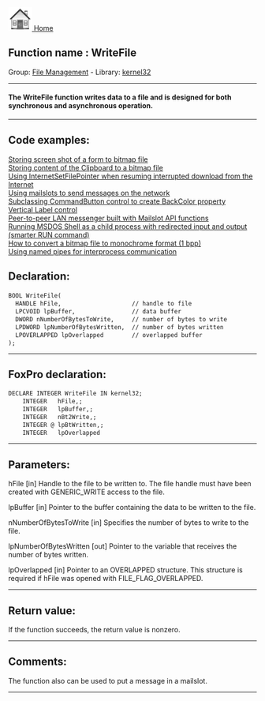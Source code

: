 [<img src="../../images/home.png"> Home ](https://github.com/VFPX/Win32API)  

## Function name : WriteFile
Group: [File Management](../../functions_group.md#File_Management)  -  Library: [kernel32](../../libraries.md#kernel32)  
***  


#### The WriteFile function writes data to a file and is designed for both synchronous and asynchronous operation. 
***  


## Code examples:
[Storing screen shot of a form to bitmap file](../../samples/sample_187.md)  
[Storing content of the Clipboard to a bitmap file](../../samples/sample_189.md)  
[Using InternetSetFilePointer when resuming interrupted download from the Internet](../../samples/sample_191.md)  
[Using mailslots to send messages on the network](../../samples/sample_269.md)  
[Subclassing CommandButton control to create BackColor property](../../samples/sample_392.md)  
[Vertical Label control](../../samples/sample_398.md)  
[Peer-to-peer LAN messenger built with Mailslot API functions](../../samples/sample_410.md)  
[Running MSDOS Shell as a child process with redirected input and output (smarter RUN command)](../../samples/sample_477.md)  
[How to convert a bitmap file to monochrome format (1 bpp)](../../samples/sample_493.md)  
[Using named pipes for interprocess communication](../../samples/sample_522.md)  

## Declaration:
```foxpro  
BOOL WriteFile(
  HANDLE hFile,                    // handle to file
  LPCVOID lpBuffer,                // data buffer
  DWORD nNumberOfBytesToWrite,     // number of bytes to write
  LPDWORD lpNumberOfBytesWritten,  // number of bytes written
  LPOVERLAPPED lpOverlapped        // overlapped buffer
);  
```  
***  


## FoxPro declaration:
```foxpro  
DECLARE INTEGER WriteFile IN kernel32;
	INTEGER   hFile,;
	INTEGER   lpBuffer,;
	INTEGER   nBt2Write,;
	INTEGER @ lpBtWritten,;
	INTEGER   lpOverlapped  
```  
***  


## Parameters:
hFile 
[in] Handle to the file to be written to. The file handle must have been created with GENERIC_WRITE access to the file. 

lpBuffer 
[in] Pointer to the buffer containing the data to be written to the file. 

nNumberOfBytesToWrite 
[in] Specifies the number of bytes to write to the file. 

lpNumberOfBytesWritten 
[out] Pointer to the variable that receives the number of bytes written. 

lpOverlapped 
[in] Pointer to an OVERLAPPED structure. This structure is required if hFile was opened with FILE_FLAG_OVERLAPPED.   
***  


## Return value:
If the function succeeds, the return value is nonzero.  
***  


## Comments:
The function also can be used to put a message in a mailslot.  
  
***  

